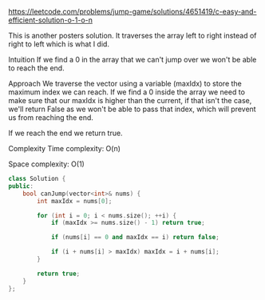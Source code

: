 https://leetcode.com/problems/jump-game/solutions/4651419/c-easy-and-efficient-solution-o-1-o-n

This is another posters solution. It traverses the array left to right instead of right to left which is what I did.


Intuition
If we find a 0 in the array that we can't jump over we won't be able to reach the end.

Approach
We traverse the vector using a variable (maxIdx) to store the maximum index we can reach. If we find a 0 inside the array we need to make sure that our maxIdx is higher than the current, if that isn't the case, we'll return False as we won't be able to pass that index, which will prevent us from reaching the end.

If we reach the end we return true.

Complexity
Time complexity:
O(n)

Space complexity:
O(1)

```c++
class Solution {
public:
    bool canJump(vector<int>& nums) {
        int maxIdx = nums[0];

        for (int i = 0; i < nums.size(); ++i) {
            if (maxIdx >= nums.size() - 1) return true;

            if (nums[i] == 0 and maxIdx == i) return false;

            if (i + nums[i] > maxIdx) maxIdx = i + nums[i];
        }

        return true;
    }
};
```
